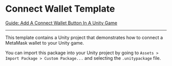# Connect Wallet Template

[Guide: Add A Connect Wallet Button In A Unity Game](https://blog.web3sdks.com/guides/add-a-connect-wallet-button-in-a-unity-game/)

---

This template contains a Unity project that demonstrates how to connect a MetaMask wallet to your Unity game.

You can import this package into your Unity project by going to `Assets > Import Package > Custom Package...` and selecting the `.unitypackage` file.

